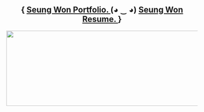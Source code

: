 <aside>
  <p>
    <h1 align="center">
      {
        <a href="https://seungwon-portfolio.netlify.app">Seung Won Portfolio. </a>
        (◕ ‿ ◕)
        <a href="https://read.cv/seungwon">Seung Won Resume. </a>
      }
    </h1>
  </p>
</aside>

<aside>
<p align="center">
<a href="https://github.com/devxb/gitanimals">
  <img
    src="https://render.gitanimals.org/lines/ori0o0p?pet-id=595845716176040776"
    width="1000"
    height="200"
  />
</a>
<p/>
<aside/>
